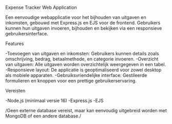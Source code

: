 Expense Tracker Web Application

Een eenvoudige webapplicatie voor het bijhouden van uitgaven en inkomsten, gebouwd met Express.js en EJS voor de frontend. Gebruikers kunnen hun uitgaven invoeren, bijhouden en bekijken via een responsieve gebruikersinterface.

Features

-Toevoegen van uitgaven en inkomsten: Gebruikers kunnen details zoals omschrijving, bedrag, betaalmethode, en categorie invoeren.
-Overzicht van uitgaven: Alle uitgaven worden overzichtelijk weergegeven in een tabel.
-Responsieve layout: De applicatie is geoptimaliseerd voor zowel desktop als mobiele apparaten.
-Gebruiksvriendelijke interface: Gestileerde formulieren en knoppen voor een prettige gebruikerservaring.

Vereisten

-Node.js (minimaal versie 16)
-Express.js
-EJS

/Geen externe database vereist, maar kan eenvoudig uitgebreid worden met MongoDB of een andere database./
